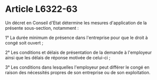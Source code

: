 # Article L6322-63

Un décret en Conseil d'Etat détermine les mesures d'application de la présente sous-section, notamment :

1° La durée minimum de présence dans l'entreprise pour que le droit à congé soit ouvert ;

2° Les conditions et délais de présentation de la demande à l'employeur ainsi que les délais de réponse motivée de celui-ci ;

3° Les conditions dans lesquelles l'employeur peut différer le congé en raison des nécessités propres de son entreprise ou de son exploitation.